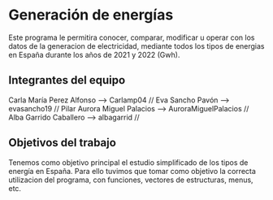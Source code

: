 # Generación de energías

Este programa le permitira conocer, comparar, modificar u operar con los datos de la generacion de electricidad, mediante todos los tipos de energias en España durante los años de 2021 y 2022 (Gwh).

## Integrantes del equipo

Carla María Perez Alfonso --> Carlamp04 // 
Eva Sancho Pavón --> evasancho19 // 
Pilar Aurora Miguel Palacios --> AuroraMiguelPalacios // 
Alba Garrido Caballero --> albagarrid // 

## Objetivos del trabajo

Tenemos como objetivo principal el estudio simplificado de los tipos de energía en España. Para ello tuvimos que tomar como objetivo la correcta utilizacion del programa, con funciones, vectores de estructuras, menus, etc.
